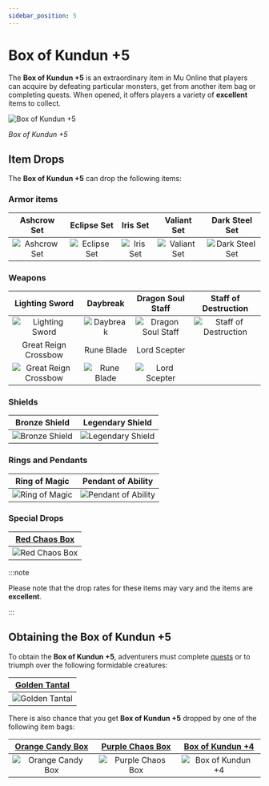 ```yaml
---
sidebar_position: 5
---
```


# Box of Kundun +5

The **Box of Kundun +5** is an extraordinary item in Mu Online that players can acquire by defeating particular monsters, get from another item bag or completing quests. When opened, it offers players a variety of **excellent** items to collect.

![Box of Kundun +5](/img/items/item-bags/bok-5.png)

_Box of Kundun +5_

## Item Drops

The **Box of Kundun +5** can drop the following items:

### Armor items

|                   Ashcrow Set                    |                   Eclipse Set                    |                  Iris Set                  |                   Valiant Set                    |                     Dark Steel Set                     |
| :----------------------------------------------: | :----------------------------------------------: | :----------------------------------------: | :----------------------------------------------: | :----------------------------------------------------: |
| ![Ashcrow Set](/img/items/armors/dk/ashcrow.png) | ![Eclipse Set](/img/items/armors/dw/eclipse.png) | ![Iris Set](/img/items/armors/fe/iris.png) | ![Valiant Set](/img/items/armors/mg/valiant.png) | ![Dark Steel Set](/img/items/armors/dl/dark-steel.png) |

### Weapons

|                          Lighting Sword                           |                    Daybreak                     |                       Dragon Soul Staff                       |                        Staff of Destruction                         |
| :---------------------------------------------------------------: | :---------------------------------------------: | :-----------------------------------------------------------: | :-----------------------------------------------------------------: |
|      ![Lighting Sword](/img/items/swords/lighting-sword.png)      |   ![Daybreak](/img/items/swords/daybreak.png)   | ![Dragon Soul Staff](/img/items/staffs/dragon-soul-staff.png) | ![Staff of Destruction](/img/items/staffs/staff-of-destruction.png) |
|                       Great Reign Crossbow                        |                   Rune Blade                    |                         Lord Scepter                          |
| ![Great Reign Crossbow](/img/items/bows/great-reign-crossbow.png) | ![Rune Blade](/img/items/swords/rune-blade.png) |     ![Lord Scepter](/img/items/scepters/lord-scepter.png)     |

### Shields

|                     Bronze Shield                      |                       Legendary Shield                       |
| :----------------------------------------------------: | :----------------------------------------------------------: |
| ![Bronze Shield](/img/items/shields/bronze-shield.png) | ![Legendary Shield](/img/items/shields/legendary-shield.png) |

### Rings and Pendants

|                         Ring of Magic                         |                           Pendant of Ability                            |
| :-----------------------------------------------------------: | :---------------------------------------------------------------------: |
| ![Ring of Magic](/img/items/rings-pendants/ring-of-magic.png) | ![Pendant of Ability](/img/items/rings-pendants/pendant-of-ability.png) |

### Special Drops

|   [Red Chaos Box](/items/item-bags/exc/red-chaos-box)    |
| :------------------------------------------------------: |
| ![Red Chaos Box](/img/items/item-bags/red-chaos-box.png) |

:::note

Please note that the drop rates for these items may vary and the items are **excellent**.

:::

## Obtaining the Box of Kundun +5

To obtain the **Box of Kundun +5**, adventurers must complete [quests](/gameplay-systems/quest-system) or to triumph over the following formidable creatures:

| [Golden Tantal](/special-monsters/invasions/golden-dragon) |
| :--------------------------------------------------------: |
| ![Golden Tantal](/img/monsters/special/golden/tantal.jpg)  |

There is also chance that you get **Box of Kundun +5** dropped by one of the following item bags:

|   [Orange Candy Box](/items/item-bags/misc/orange-candy-box)   |   [Purple Chaos Box](/items/item-bags/misc/purple-chaos-box)   | [Box of Kundun +4](/items/item-bags/exc/box-of-kundun/bok-4) |
| :------------------------------------------------------------: | :------------------------------------------------------------: | :----------------------------------------------------------: |
| ![Orange Candy Box](/img/items/item-bags/orange-candy-box.png) | ![Purple Chaos Box](/img/items/item-bags/purple-chaos-box.png) |     ![Box of Kundun +4](/img/items/item-bags/bok-4.png)      |
